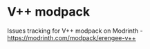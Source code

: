 # V++ modpack
Issues tracking for V++ modpack on Modrinth - https://modrinth.com/modpack/erengee-v++
